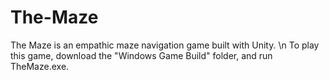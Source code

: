 # The-Maze
The Maze is an empathic maze navigation game built with Unity. \n
To play this game, download the "Windows Game Build" folder, and run TheMaze.exe.
